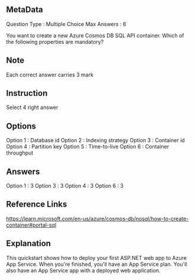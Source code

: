 ## MetaData
Question Type : Multiple Choice
Max Answers : 6

You want to create a new Azure Cosmos DB SQL API container. Which of the following properties are mandatory?

## Note
Each correct answer carries 3 mark

## Instruction
Select 4 right answer

## Options
Option 1 : Database id
Option 2 : Indexing strategy
Option 3 : Container id
Option 4 : Partition key
Option 5 : Time-to-live 
Option 6 : Container throughput

## Answers
Option 1 : 3
Option 3 : 3
Option 4 : 3
Option 6 : 3

## Reference Links
https://learn.microsoft.com/en-us/azure/cosmos-db/nosql/how-to-create-container#portal-sql

## Explanation
This quickstart shows how to deploy your first ASP.NET web app to Azure App Service. When you're finished, you'll have an App Service plan. You'll also have an App Service app with a deployed web application.
